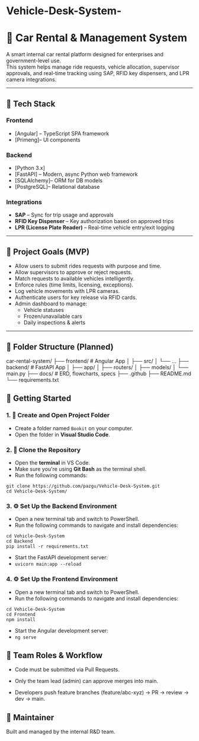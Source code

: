 # Vehicle-Desk-System-
# 🚗 Car Rental & Management System

A smart internal car rental platform designed for enterprises and government-level use.  
This system helps manage ride requests, vehicle allocation, supervisor approvals, and real-time tracking using SAP, RFID key dispensers, and LPR camera integrations.

---

## 🧰 Tech Stack

### Frontend
- [Angular] – TypeScript SPA framework
- [Primeng]– UI components

### Backend
- [Python 3.x]
- [FastAPI] – Modern, async Python web framework
- [SQLAlchemy]– ORM for DB models
- [PostgreSQL]– Relational database

### Integrations
- **SAP** – Sync for trip usage and approvals
- **RFID Key Dispenser** – Key authorization based on approved trips
- **LPR (License Plate Reader)** – Real-time vehicle entry/exit logging

---

## 🎯 Project Goals (MVP)

- Allow users to submit rides requests with purpose and time.
- Allow supervisors to approve or reject requests.
- Match requests to available vehicles intelligently.
- Enforce rules (time limits, licensing, exceptions).
- Log vehicle movements with LPR cameras.
- Authenticate users for key release via RFID cards.
- Admin dashboard to manage:
  - Vehicle statuses
  - Frozen/unavailable cars
  - Daily inspections & alerts

---

## 🚧 Folder Structure (Planned)
car-rental-system/
  ├── frontend/ # Angular App
    │ ├── src/
    │ └── ...
  ├── backend/ # FastAPI App
    │ ├── app/
    │ ├── routers/
    │ ├── models/
    │ └── main.py
    ├── docs/ # ERD, flowcharts, specs
    ├── .github
    ├── README.md
    └── requirements.txt
    
## 🚀 Getting Started

### 1. 📂 Create and Open Project Folder
- Create a folder named `Bookit` on your computer.
- Open the folder in **Visual Studio Code**.

### 2. 🧬 Clone the Repository
- Open the **terminal** in VS Code.
- Make sure you're using **Git Bash** as the terminal shell.
- Run the following commands:
```
git clone https://github.com/pazgu/Vehicle-Desk-System.git
cd Vehicle-Desk-System/ 
```

### 3. ⚙️ Set Up the Backend Environment
- Open a new terminal tab and switch to PowerShell.
- Run the following commands to navigate and install dependencies:
```
cd Vehicle-Desk-System
cd Backend
pip install -r requirements.txt
```
- Start the FastAPI development server:
- ``` uvicorn main:app --reload ```

### 4. ⚙️ Set Up the Frontend Environment
- Open a new terminal tab and switch to PowerShell.
- Run the following commands to navigate and install dependencies:
```
cd Vehicle-Desk-System
cd Frontend
npm install
```
- Start the Angular development server:
- ``` ng serve ```

## 📌 Team Roles & Workflow
- Code must be submitted via Pull Requests.

- Only the team lead (admin) can approve merges into main.

- Developers push feature branches (feature/abc-xyz) → PR → review → dev → main.

## 👤 Maintainer
Built and managed by the internal R&D team. 

